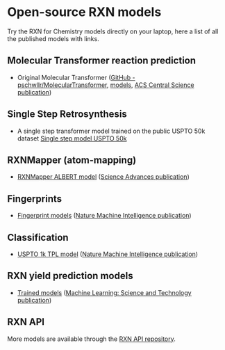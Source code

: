 # Open-source RXN models

Try the RXN for Chemistry models directly on your laptop, here a list of all the published models with links.

## Molecular Transformer reaction prediction

- Original Molecular Transformer ([GitHub - pschwllr/MolecularTransformer](https://github.com/pschwllr/MolecularTransformer), [models](https://ibm.ent.box.com/v/MolecularTransformerModels), [ACS Central Science publication](https://pubs.acs.org/doi/10.1021/acscentsci.9b00576))  

## Single Step Retrosynthesis

- A single step transformer model trained on the public USPTO 50k dataset [Single step model USPTO 50k](https://ibm.box.com/s/fqcqxz72zqynd25qvcfnhmke8ikmps09)
## RXNMapper (atom-mapping)

- [RXNMapper ALBERT model](https://github.com/rxn4chemistry/rxnmapper/tree/master/rxnmapper/models/transformers/albert_heads_8_uspto_all_1310k) ([Science Advances publication](https://advances.sciencemag.org/content/7/15/eabe4166))

## Fingerprints

- [Fingerprint models](https://github.com/rxn4chemistry/rxnfp/tree/master/rxnfp/models/transformers) ([Nature Machine Intelligence publication](http://rdcu.be/cenmd))

## Classification

- [USPTO 1k TPL model](https://github.com/rxn4chemistry/rxnfp/tree/master/rxnfp/models/transformers/bert_class_1k_tpl) ([Nature Machine Intelligence publication](http://rdcu.be/cenmd))

## RXN yield prediction models

- [Trained models](https://github.com/rxn4chemistry/rxn_yields/tree/master/trained_models) ([Machine Learning: Science and Technology publication](https://iopscience.iop.org/article/10.1088/2632-2153/abc81d))

## RXN API

More models are available through the [RXN API repository](https://github.com/rxn4chemistry/rxn4chemistry).


